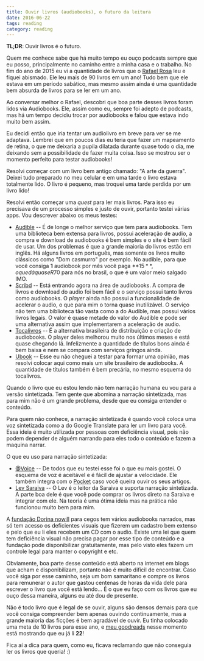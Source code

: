 ```yaml
---
title: Ouvir livros (audiobooks), o futuro da leitura
date: 2016-06-22
tags: reading
category: reading
---
```


**TL;DR**: Ouvir livros é o futuro.

Quem me conhece sabe que há muito tempo eu ouço podcasts sempre que eu
posso, principalmente no caminho entre a minha casa e o trabalho. No
fim do ano de 2015 eu vi a quantidade de livros que o
[Rafael Rosa](https://twitter.com/rafaelrosafu) leu e fiquei
abismado. Ele leu mais de 90 livros em um ano! Tudo bem que ele estava
em um período sabático, mas mesmo assim ainda é uma quantidade bem
absurda de livros para se ler em um ano.

Ao conversar melhor o Rafael, descobri que boa parte desses livros
foram lidos via Audiobooks. Ele, assim como eu, sempre foi adepto de
podcasts, mas há um tempo decidiu trocar por audiobooks e falou que
estava indo muito bem assim.

Eu decidi então que iria tentar um audiolivro em breve para ver se me
adaptava. Lembrei que em poucos dias eu teria que fazer um mapeamento
de retina, o que me deixaria a pupila dilatada durante quase todo o
dia, me deixando sem a possibilidade de fazer muita coisa. Isso se
mostrou ser o momento perfeito para testar audiobooks!

Resolvi começar com um livro bem antigo chamado: "A arte da
guerra". Deixei tudo preparado no meu celular e em uma tarde o livro
estava totalmente lido. O livro é pequeno, mas troquei uma tarde
perdida por um livro lido!

Resolvi então começar uma _quest_ para ler mais livros. Para isso eu
precisava de um processo simples e justo de ouvir, portanto testei
várias apps. Vou descrever abaixo os meus testes:

+ [Audible](https://audible.com) -- É de longe o melhor serviço que tem para
  audiobooks. Tem uma biblioteca bem extensa para livros, possui aceleração de
  audio, a compra e download de audiobooks é bem simples e o site é bem fácil de
  usar. Um dos problemas é que a grande maioria do livros estão em inglês. Há
  alguns livros em português, mas somente os livros muito clássicos como "Dom
  casmurro" por exemplo. No audible, para que você consiga **1** audiobook por
  mês você paga **$15**, o que dá quase R$70 para nós no brasil, o que é um
  valor meio salgado IMO.
+ [Scribd](https://scribd.com) -- Está entrando agora na área de audiobooks. A
  compra de livros e download do audio foi bem fácil e o serviço possui tanto
  livros como audiobooks. O _player_ ainda não possui a funcionalidade de
  acelerar o audio, o que para mim o torna quase inutilizável. O serviço não tem
  uma biblioteca tão vasta como a do Audible, mas possui vários livros legais. O
  valor é quase metade do valor do Audible e pode ser uma alternativa assim que
  implementarem a aceleração de audio.
+ [Tocalivros](http://tocalivros.com.br) -- É a alternativa brasileira de
  distribuição e criação de audiobooks. O player deles melhorou muito nos
  últimos meses e está quase chegando lá. Infelizmente a quantidade de títulos
  bons ainda é bem baixa e nem se compara com serviços gringos ainda.
+ [Ubook](http://www.ubook.com/) -- Esse eu não cheguei a testar para formar uma
  opinião, mas resolvi colocar aqui como mais um site brasileiro de
  audiobooks. A quantidade de títulos também é bem precária, no mesmo esquema do
  tocalivros.

Quando o livro que eu estou lendo não tem narração humana eu vou para a versão
sintetizada. Tem gente que abomina a narração sintetizada, mas para mim não é um
grande problema, desde que eu consiga entender o conteúdo.

Para quem não conhece, a narração sintetizada é quando você coloca uma voz
sintetizada como a do Google Translate para ler um livro para você. Essa ideia é
muito utilizada por pessoas com deficiência visual, pois não podem depender de
alguém narrando para eles todo o conteúdo e fazem a maquina narrar.

O que eu uso para narração sintetizada:

+ [@Voice](https://play.google.com/store/apps/details?id=com.hyperionics.avar)
  -- De todos que eu testei esse foi o que eu mais gostei. O esquema de voz é
  aceitável e é fácil de ajustar a velocidade. Ele também integra com o
  [Pocket](https://getpocket.com) caso você queira ouvir os seus artigos.
+ [Lev Saraiva](https://play.google.com/store/apps/details?id=br.com.livrariasaraiva.ereader.andr2&hl=pt-br)
  -- O Lev é o leitor da Saraiva e suporta narração sintetizada. A parte boa
  dele é que você pode comprar os livros direto na Saraiva e integrar com
  ele. Na teoria é uma ótima ideia mas na prática não funcionou muito bem para
  mim.

A [fundação Dorina nowill](http://www.fundacaodorina.org.br/) para cegos tem
vários audiobooks narrados, mas só tem acesso os deficientes visuais que fizerem
um cadastro bem extenso e pelo que eu li eles recebem um CD com o audio. Existe
uma lei que quem tem deficiência visual não precisa pagar por esse tipo de
conteúdo e a fundação pode disponibilizar gratuitamente, mas pelo visto eles
fazem um controle legal para manter o copyright e etc.

Obviamente, boa parte desse conteúdo está aberto na internet em blogs que acham
e disponibilizam, portanto não é muito difícil de encontrar. Caso você siga por
esse caminho, seja um bom samaritano e compre os livros para remunerar o autor
que gastou centenas de horas da vida dele para escrever o livro que você está
lendo... É o que eu faço com os livros que eu ouço dessa maneira, alguns eu até
dou de presente.

Não é todo livro que é legal de se ouvir, alguns são densos demais para que você
consiga compreender bem apenas ouvindo continuamente, mas a grande maioria das
ficções é bem agradável de ouvir. Eu tinha colocado uma meta de 10 livros para
esse ano, e [meu goodreads](https://www.goodreads.com/user/show/38970458-pothix)
nesse momento está mostrando que eu já li **22**!

Fica aí a dica para quem, como eu, ficava reclamando que não conseguia ler os
livros que queria! :)
